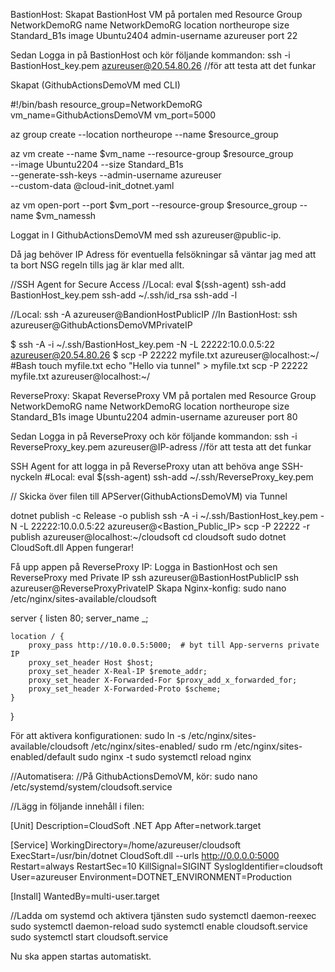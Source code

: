BastionHost:
Skapat BastionHost VM på portalen med 
Resource Group NetworkDemoRG
 name NetworkDemoRG
    location northeurope
    size Standard_B1s
    image Ubuntu2404
    admin-username azureuser
    port 22

Sedan Logga in på BastionHost och kör följande kommandon:
ssh -i BastionHost_key.pem azureuser@20.54.80.26 //för att testa att det funkar



Skapat (GithubActionsDemoVM med CLI)

#!/bin/bash
resource_group=NetworkDemoRG
vm_name=GithubActionsDemoVM
vm_port=5000

az group create --location northeurope --name $resource_group

az vm create --name $vm_name --resource-group $resource_group \
             --image Ubuntu2204 --size Standard_B1s \
             --generate-ssh-keys --admin-username azureuser \
             --custom-data @cloud-init_dotnet.yaml

az vm open-port --port $vm_port --resource-group $resource_group --name $vm_namessh

Loggat in I GithubActionsDemoVM med ssh azureuser@public-ip.

Då jag behöver IP Adress för eventuella felsökningar så väntar jag med att ta bort NSG regeln tills jag är klar med allt.

 
 //SSH Agent for Secure Access
 //Local:
eval $(ssh-agent)
ssh-add BastionHost_key.pem
ssh-add ~/.ssh/id_rsa
ssh-add -l

//Local:
ssh -A azureuser@BandionHostPublicIP
//In BastionHost:
ssh azureuser@GithubActionsDemoVMPrivateIP

$ ssh -A -i ~/.ssh/BastionHost_key.pem -N -L 22222:10.0.0.5:22 azureuser@20.54.80.26
$ scp -P 22222 myfile.txt azureuser@localhost:~/
#Bash
touch myfile.txt
echo "Hello via tunnel" > myfile.txt
scp -P 22222 myfile.txt azureuser@localhost:~/


ReverseProxy:
Skapat ReverseProxy VM på portalen med
Resource Group NetworkDemoRG
 name NetworkDemoRG
    location northeurope
    size Standard_B1s
    image Ubuntu2204
    admin-username azureuser
    port 80

Sedan Logga in på ReverseProxy och kör följande kommandon:
ssh -i ReverseProxy_key.pem azureuser@IP-adress //för att testa att det funkar

SSH Agent for att logga in på ReverseProxy utan att behöva ange SSH-nyckeln
#Local:
eval $(ssh-agent)
ssh-add ~/.ssh/ReverseProxy_key.pem


// Skicka över filen till APServer(GithubActionsDemoVM) via Tunnel

dotnet publish -c Release -o publish
ssh -A -i ~/.ssh/BastionHost_key.pem -N -L 22222:10.0.0.5:22 azureuser@<Bastion_Public_IP>
scp -P 22222 -r publish azureuser@localhost:~/cloudsoft
cd cloudsoft
sudo dotnet CloudSoft.dll 
Appen fungerar!


Få upp appen på ReverseProxy IP:
Logga in BastionHost och sen ReverseProxy med Private IP
ssh azureuser@BastionHostPublicIP
ssh azureuser@ReverseProxyPrivateIP
Skapa Nginx-konfig:
sudo nano /etc/nginx/sites-available/cloudsoft

server {
    listen 80;
    server_name _;

    location / {
        proxy_pass http://10.0.0.5:5000;  # byt till App-serverns private IP
        proxy_set_header Host $host;
        proxy_set_header X-Real-IP $remote_addr;
        proxy_set_header X-Forwarded-For $proxy_add_x_forwarded_for;
        proxy_set_header X-Forwarded-Proto $scheme;
    }
}

För att aktivera konfigurationen:
sudo ln -s /etc/nginx/sites-available/cloudsoft /etc/nginx/sites-enabled/
sudo rm /etc/nginx/sites-enabled/default
sudo nginx -t
sudo systemctl reload nginx


//Automatisera:
//På GithubActionsDemoVM, kör:
sudo nano /etc/systemd/system/cloudsoft.service

//Lägg in följande innehåll i filen:

[Unit]
Description=CloudSoft .NET App
After=network.target

[Service]
WorkingDirectory=/home/azureuser/cloudsoft
ExecStart=/usr/bin/dotnet CloudSoft.dll --urls http://0.0.0.0:5000
Restart=always
RestartSec=10
KillSignal=SIGINT
SyslogIdentifier=cloudsoft
User=azureuser
Environment=DOTNET_ENVIRONMENT=Production

[Install]
WantedBy=multi-user.target

//Ladda om systemd och aktivera tjänsten
sudo systemctl daemon-reexec
sudo systemctl daemon-reload
sudo systemctl enable cloudsoft.service
sudo systemctl start cloudsoft.service

Nu ska appen startas automatiskt.



